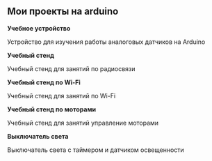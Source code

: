 <h2>Мои проекты на arduino</h2>

<b>Учебное устройство</b>

Устройство для изучения работы аналоговых датчиков на Arduino

<b>Учебный стенд</b>

Учебный стенд для занятий по радиосвязи

<b>Учебный стенд по Wi-Fi</b>

Учебный стенд для занятий по Wi-Fi

<b>Учебный стенд по моторами</b>

Учебный стенд для занятий управление моторами

<b>Выключатель света</b>

Выключатель света с таймером и датчиком освещенности


